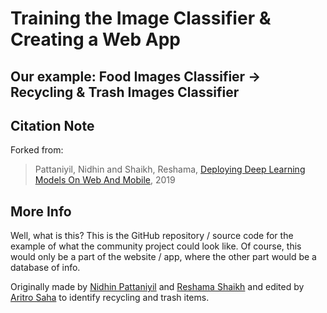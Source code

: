 # Training the Image Classifier & Creating a Web App
## Our example:  Food Images Classifier -> Recycling & Trash Images Classifier

## Citation Note
Forked from:
>Pattaniyil, Nidhin and Shaikh, Reshama, [Deploying Deep Learning Models On Web And Mobile](https://reshamas.github.io/deploying-deep-learning-models-on-web-and-mobile/), 2019


## More Info
Well, what is this? This is the GitHub repository / source code for the example of what the community project could look like. Of course,
this would only be a part of the website / app, where the other part would be a database of info.

Originally made by [Nidhin Pattaniyil](https://www.linkedin.com/in/nidhinpattaniyil) and [Reshama Shaikh](https://www.linkedin.com/in/reshamas) and edited by [Aritro Saha](https://github.com/Axiumin) to identify recycling and trash items.


 


 

 
 
 

